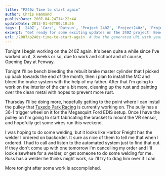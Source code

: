 ```yaml
---
title: "P240z Time to start again"
author: Chris Hammond
publishDate: 2007-04-24T14:22:44
updateDate: 2013-01-07T00:10:26
tags: [ '240Z', 'Cars', 'Datsun', 'Project 240Z', 'Project240z', 'Project240Zcom' ]
excerpt: "Get ready for some exciting updates on the 240Z project! Bench bleeding the brake master cylinder tonight, with plans for brake system maintenance and interior work ahead. Stay tuned for more progress and challenges faced along the way."
url: /2007/p240z-time-to-start-again  # Use the generated URL with year
---
```

<P>Tonight I begin working on the 240Z again. It's been quite a while since I've worked on it, 3 weeks or so, due to work and school and of course, Opening Day at Fenway.</P> <P>Tonight I'll be bench bleeding the rebuilt brake master cylinder that I picked up back towards the end of the month, then i plan to install the MC and bleed the brake system with the help of my father. After that I'm going to work on the interior of the car a bit more, cleaning up the rust and painting over the clean metal with hopes to prevent more rust.</P> <P>Thursday I'll be doing more, hopefully getting to the point where I can install the pulley that <A href="https://www.tuxedoparkracing.com">Tuxedo Park Racing</A> is currently working on. The pully has a 36-1 trigger wheel on it for the Megasquirt Ford EDIS setup. Once I have the pulley on I'm going to start fabricating the bracket to mount the VR sensor, and hopefully get some wires run this weekend.</P> <P>I was hoping to do some welding, but it looks like Harbor Freight has the welder I ordered on backorder. It sure as nice of them to tell me that when I ordered. I had to call and listen to the automated system just to find that out. If they don't come up with one tomorrow I'm cancelling my order and I'll look elsewhere for a welder, or get someone to do some welding for me. Russ has a welder he thinks might work, so I'll try to drag him over if I can.</P> <P>More tonight after some work is accomplished.</P>


